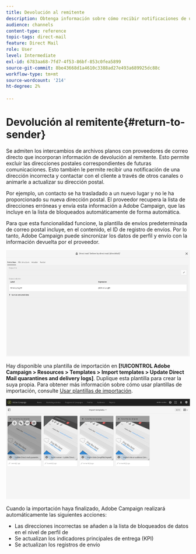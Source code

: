 ```yaml
---
title: Devolución al remitente
description: Obtenga información sobre cómo recibir notificaciones de una dirección incorrecta y excluirla de futuras comunicaciones.
audience: channels
content-type: reference
topic-tags: direct-mail
feature: Direct Mail
role: User
level: Intermediate
exl-id: 6783aa68-7fd7-4f53-86bf-853c0fea5899
source-git-commit: 8be43668d1a4610c3388ad27e493a689925dc88c
workflow-type: tm+mt
source-wordcount: '214'
ht-degree: 2%

---
```


# Devolución al remitente{#return-to-sender}

Se admiten los intercambios de archivos planos con proveedores de correo directo que incorporan información de devolución al remitente. Esto permite excluir las direcciones postales correspondientes de futuras comunicaciones. Esto también le permite recibir una notificación de una dirección incorrecta y contactar con el cliente a través de otros canales o animarle a actualizar su dirección postal.

Por ejemplo, un contacto se ha trasladado a un nuevo lugar y no le ha proporcionado su nueva dirección postal. El proveedor recupera la lista de direcciones erróneas y envía esta información a Adobe Campaign, que las incluye en la lista de bloqueados automáticamente de forma automática.

Para que esta funcionalidad funcione, la plantilla de envíos predeterminada de correo postal incluye, en el contenido, el ID de registro de envíos. Por lo tanto, Adobe Campaign puede sincronizar los datos de perfil y envío con la información devuelta por el proveedor.

![](assets/direct_mail_return_sender_1.png)

Hay disponible una plantilla de importación en **[!UICONTROL Adobe Campaign > Resources > Templates > Import templates > Update Direct Mail quarantines and delivery logs]**. Duplique esta plantilla para crear la suya propia. Para obtener más información sobre cómo usar plantillas de importación, consulte [Usar plantillas de importación](../../automating/using/importing-data-with-import-templates.md#setting-up-import-templates).

![](assets/direct_mail_return_sender_2.png)

Cuando la importación haya finalizado, Adobe Campaign realizará automáticamente las siguientes acciones:

* Las direcciones incorrectas se añaden a la lista de bloqueados de datos en el nivel de perfil de
* Se actualizan los indicadores principales de entrega (KPI)
* Se actualizan los registros de envío
